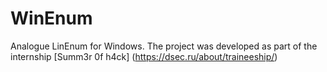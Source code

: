 # WinEnum
Analogue LinEnum for Windows.
The project was developed as part of the internship [Summ3r 0f h4ck] (https://dsec.ru/about/traineeship/)
